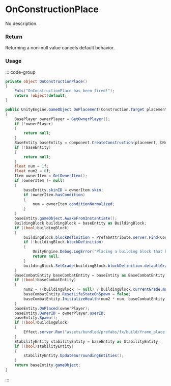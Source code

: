 # OnConstructionPlace
<Badge type="info" text="Structure"/>[<Badge type="danger" text="Carbon Compatible"/>](https://github.com/CarbonCommunity/Carbon)[<Badge type="warning" text="Oxide Compatible"/>](https://github.com/OxideMod/Oxide.Rust)
No description.
### Return
Returning a non-null value cancels default behavior.

### Usage
::: code-group
```csharp [Example]
private object OnConstructionPlace()
{
	Puts("OnConstructionPlace has been fired!");
	return (object)default;
}
```
```csharp [Source — Assembly-CSharp @ Planner]
public UnityEngine.GameObject DoPlacement(Construction.Target placement, Construction component)
{
	BasePlayer ownerPlayer = GetOwnerPlayer();
	if (!ownerPlayer)
	{
		return null;
	}
	BaseEntity baseEntity = component.CreateConstruction(placement, bNeedsValidPlacement: true);
	if (!baseEntity)
	{
		return null;
	}
	float num = 1f;
	float num2 = 0f;
	Item ownerItem = GetOwnerItem();
	if (ownerItem != null)
	{
		baseEntity.skinID = ownerItem.skin;
		if (ownerItem.hasCondition)
		{
			num = ownerItem.conditionNormalized;
		}
	}
	baseEntity.gameObject.AwakeFromInstantiate();
	BuildingBlock buildingBlock = baseEntity as BuildingBlock;
	if ((bool)buildingBlock)
	{
		buildingBlock.blockDefinition = PrefabAttribute.server.Find<Construction>(buildingBlock.prefabID);
		if (!buildingBlock.blockDefinition)
		{
			UnityEngine.Debug.LogError("Placing a building block that has no block definition!");
			return null;
		}
		buildingBlock.SetGrade(buildingBlock.blockDefinition.defaultGrade.gradeBase.type);
	}
	BaseCombatEntity baseCombatEntity = baseEntity as BaseCombatEntity;
	if ((bool)baseCombatEntity)
	{
		num2 = ((buildingBlock != null) ? buildingBlock.currentGrade.maxHealth : baseCombatEntity.startHealth);
		baseCombatEntity.ResetLifeStateOnSpawn = false;
		baseCombatEntity.InitializeHealth(num2 * num, baseCombatEntity.StartMaxHealth());
	}
	baseEntity.OnPlaced(ownerPlayer);
	baseEntity.OwnerID = ownerPlayer.userID;
	baseEntity.Spawn();
	if ((bool)buildingBlock)
	{
		Effect.server.Run("assets/bundled/prefabs/fx/build/frame_place.prefab", baseEntity, 0u, UnityEngine.Vector3.zero, UnityEngine.Vector3.zero);
	}
	StabilityEntity stabilityEntity = baseEntity as StabilityEntity;
	if ((bool)stabilityEntity)
	{
		stabilityEntity.UpdateSurroundingEntities();
	}
	return baseEntity.gameObject;
}

```
:::
